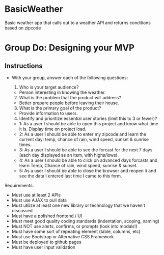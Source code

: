 # BasicWeather
Basic weather app that calls out to a weather API and returns conditions based on zipcode

# Group Do: Designing your MVP

## Instructions
* With your group, answer each of the following questions:
  1. Who is your target audience?
	- Person interesting in knowing the weather.

  2. What is the problem that the product will address?
	- Better prepare people before leaving their house.

  3. What is the primary goal of the product?
	- Provide information to users.

  4. Identify and prioritize essential user stories (limit this to 3 or fewer)?
	- 1:  As a user I should be able to open this project and know what time it is. Display time on project load.
	- 2: As a user I should be able to enter my zipcode and learn the current day: temp, chance of rain, wind speed, sunset & sunrise times.
	- 3: As a user I should be able to see the forcast for the next 7 days (each day displayed as an item, with highs/lows).
	- 4: As a user I should be able to click on advanced days forcasts and learn Temp, Chance of rain, wind speed, sunrise & sunset.
	- 5: As a user I should be able to close the browser and reopen it and see the data I entered last time I came to this form.

Requirements: 
- Must use at least 2 APIs
- Must use AJAX to pull data
- Must utilize at least one new library or technology that we haven't discussed
- Must have a polished frontend / UI
- Must meet good quality coding standards (indentation, scoping, naming)
- Must NOT use alerts, confirms, or prompts (look into modals!)
- Must have some sort of repeating element (table, columns, etc)
- Must use Bootstrap or Alternative CSS Framework
- Must be deployed to github pages
- Must have user input validation